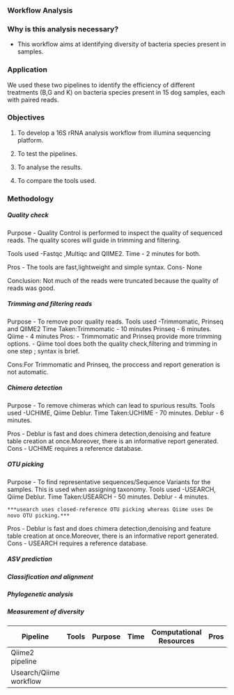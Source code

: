 ### Workflow Analysis

### Why is this analysis necessary?
- This workflow aims at identifying diversity of bacteria species present in samples.

### Application
We used these two pipelines to identify the efficiency of different treatments (B,G and K) on bacteria species present in 15 dog samples, each with paired reads.

### Objectives
1. To develop a 16S rRNA  analysis workflow from illumina sequencing platform.

2. To test the pipelines.
3. To analyse the results.
4. To compare the tools used.
### Methodology

##### Quality check
Purpose - Quality Control is performed to inspect the quality of sequenced reads. The quality scores will guide in trimming and filtering.

Tools used -Fastqc ,Multiqc and QIIME2.
Time - 2 minutes for both.

Pros - The tools are fast,lightweight and simple syntax.
Cons- None

Conclusion: Not much of the reads were truncated because the quality of reads was good.


#####  Trimming and filtering reads
Purpose - To remove poor quality reads.
Tools used -Trimmomatic, Prinseq and QIIME2
Time Taken:Trimmomatic - 10 minutes
           Prinseq - 6 minutes.
           Qiime - 4 minutes
Pros: - Trimmomatic and Prinseq provide more trimming options.
      - Qiime tool does both the quality check,filtering and trimming in one step ; syntax is brief.
     
Cons:For Trimmomatic and Prinseq, the proccess and report generation is not automatic. 

#####  Chimera detection
Purpose - To remove chimeras which can lead to spurious results.
Tools used -UCHIME, Qiime Deblur.
Time Taken:UCHIME - 70 minutes.
           Deblur - 6 minutes.

Pros - Deblur is fast and does chimera detection,denoising and feature table creation at once.Moreover, there is an informative report generated.
Cons - UCHIME requires a reference database.
#####  OTU picking
Purpose - To find representative sequences/Sequence Variants for the samples. This is used when assigning taxonomy.
Tools used -USEARCH, Qiime Deblur.
Time Taken:USEARCH - 50 minutes.
           Deblur - 4 minutes.
```
***usearch uses closed-reference OTU picking whereas Qiime uses De novo OTU picking.***
```
Pros - Deblur is fast and does chimera detection,denoising and feature table creation at once.Moreover, there is an informative report generated.
Cons - USEARCH requires a reference database.


#####  ASV prediction
#####  Classification and alignment
#####  Phylogenetic analysis
#####  Measurement of diversity

|Pipeline | Tools| Purpose | Time | Computational Resources | Pros | Cons
| --------------- |--------------- |--------------- | --------------- |--------------- |--------------- |--------------- |
|Qiime2 pipeline | | | | | | |
| Usearch/Qiime workflow| | | | | | |
